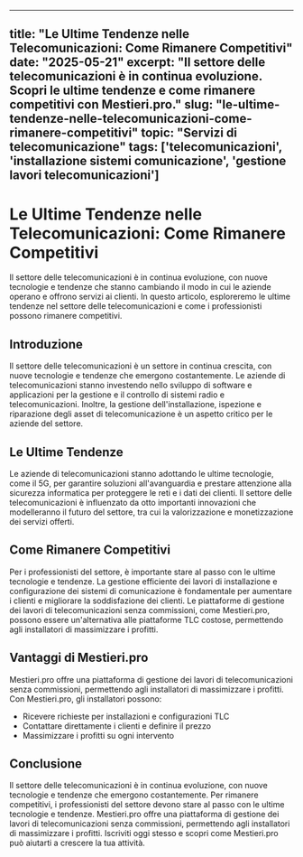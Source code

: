 
---
title: "Le Ultime Tendenze nelle Telecomunicazioni: Come Rimanere Competitivi"
date: "2025-05-21"
excerpt: "Il settore delle telecomunicazioni è in continua evoluzione. Scopri le ultime tendenze e come rimanere competitivi con Mestieri.pro."
slug: "le-ultime-tendenze-nelle-telecomunicazioni-come-rimanere-competitivi"
topic: "Servizi di telecomunicazione"
tags: ['telecomunicazioni', 'installazione sistemi comunicazione', 'gestione lavori telecomunicazioni']
---

# Le Ultime Tendenze nelle Telecomunicazioni: Come Rimanere Competitivi

Il settore delle telecomunicazioni è in continua evoluzione, con nuove tecnologie e tendenze che stanno cambiando il modo in cui le aziende operano e offrono servizi ai clienti. In questo articolo, esploreremo le ultime tendenze nel settore delle telecomunicazioni e come i professionisti possono rimanere competitivi.

## Introduzione

Il settore delle telecomunicazioni è un settore in continua crescita, con nuove tecnologie e tendenze che emergono costantemente. Le aziende di telecomunicazioni stanno investendo nello sviluppo di software e applicazioni per la gestione e il controllo di sistemi radio e telecomunicazioni. Inoltre, la gestione dell'installazione, ispezione e riparazione degli asset di telecomunicazione è un aspetto critico per le aziende del settore.

## Le Ultime Tendenze

Le aziende di telecomunicazioni stanno adottando le ultime tecnologie, come il 5G, per garantire soluzioni all'avanguardia e prestare attenzione alla sicurezza informatica per proteggere le reti e i dati dei clienti. Il settore delle telecomunicazioni è influenzato da otto importanti innovazioni che modelleranno il futuro del settore, tra cui la valorizzazione e monetizzazione dei servizi offerti.

## Come Rimanere Competitivi

Per i professionisti del settore, è importante stare al passo con le ultime tecnologie e tendenze. La gestione efficiente dei lavori di installazione e configurazione dei sistemi di comunicazione è fondamentale per aumentare i clienti e migliorare la soddisfazione dei clienti. Le piattaforme di gestione dei lavori di telecomunicazioni senza commissioni, come Mestieri.pro, possono essere un'alternativa alle piattaforme TLC costose, permettendo agli installatori di massimizzare i profitti.

## Vantaggi di Mestieri.pro

Mestieri.pro offre una piattaforma di gestione dei lavori di telecomunicazioni senza commissioni, permettendo agli installatori di massimizzare i profitti. Con Mestieri.pro, gli installatori possono:

* Ricevere richieste per installazioni e configurazioni TLC
* Contattare direttamente i clienti e definire il prezzo
* Massimizzare i profitti su ogni intervento

## Conclusione

Il settore delle telecomunicazioni è in continua evoluzione, con nuove tecnologie e tendenze che emergono costantemente. Per rimanere competitivi, i professionisti del settore devono stare al passo con le ultime tecnologie e tendenze. Mestieri.pro offre una piattaforma di gestione dei lavori di telecomunicazioni senza commissioni, permettendo agli installatori di massimizzare i profitti. Iscriviti oggi stesso e scopri come Mestieri.pro può aiutarti a crescere la tua attività.
